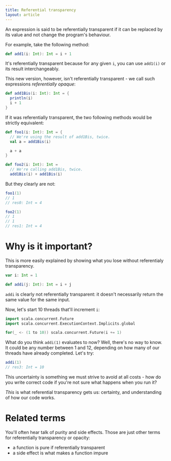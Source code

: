```yaml
---
title: Referential transparency
layout: article
---
```


An expression is said to be referentially transparent if it can be replaced by its value and not change the program's behaviour.

For example, take the following method:

```scala
def add1(i: Int): Int = i + 1
```

It's referentially transparent because for any given `i`, you can use `add1(i)` or its result interchangeably.

This new version, however, isn't referentially transparent - we call such expressions _referentially opaque_:

```scala
def add1Bis(i: Int): Int = {
  println(i)
  i + 1
}
```

If it was referentially transparent, the two following methods would be strictly equivalent:

```scala
def foo1(i: Int): Int = {
  // We're using the result of add1Bis, twice.
  val a = add1Bis(i)

  a + a
}

def foo2(i: Int): Int =
  // We're calling add1Bis, twice.
  add1Bis(i) + add1Bis(i)
```

But they clearly are not:

```scala
foo1(1)
// 1
// res0: Int = 4

foo2(1)
// 1
// 1
// res1: Int = 4
```

# Why is it important?

This is more easily explained by showing what you lose without referentialy transparency.

```scala
var i: Int = 1

def addi(j: Int): Int = i + j
```

`addi` is clearly not referentially transparent: it doesn't necessarily return the same value for the same input.

Now, let's start 10 threads that'll increment `i`:

```scala
import scala.concurrent.Future
import scala.concurrent.ExecutionContext.Implicits.global

for(_ <- (1 to 10)) scala.concurrent.Future(i += 1)
```

What do you think `addi(1)` evaluates to now? Well, there's no way to know. It could be any number between 1 and 12, depending on how many of our threads have already completed. Let's try:

```scala
addi(1)
// res3: Int = 10
```

This uncertainty is something we must strive to avoid at all costs - how do you write correct code if you're not sure what happens when you run it?

*This* is what referential transparency gets us: certainty, and understanding of how our code works.


# Related terms

You'll often hear talk of purity and side effects. Those are just other terms for referentially transparency or opacity:
* a function is pure if referentially transparent
* a side effect is what makes a function impure
